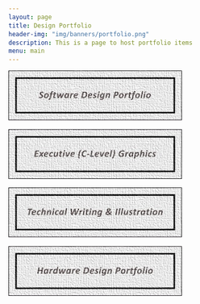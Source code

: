 ```yaml
---
layout: page
title: Design Portfolio
header-img: "img/banners/portfolio.png"
description: This is a page to host portfolio items
menu: main
---
```


[
![software label](/img/portfolio_subdivisions/software.jpg)
](software)

[
![executive label](/img/portfolio_subdivisions/executive.jpg)
](executive)

[
![technical writing & illustration label](/img/portfolio_subdivisions/technical.jpg)
](technical-writing-&-illustration)

[
![hardware label](/img/portfolio_subdivisions/hardware.jpg)
](hardware)
